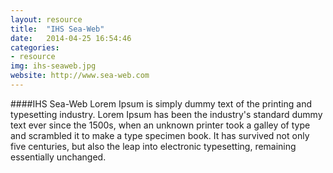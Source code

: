 ```yaml
---
layout: resource 
title:  "IHS Sea-Web"
date:   2014-04-25 16:54:46
categories:
- resource 
img: ihs-seaweb.jpg
website: http://www.sea-web.com 
---
```

####IHS Sea-Web 
Lorem Ipsum is simply dummy text of the printing and typesetting industry. Lorem Ipsum has been the industry's standard dummy text ever since the 1500s, when an unknown printer took a galley of type and scrambled it to make a type specimen book. It has survived not only five centuries, but also the leap into electronic typesetting, remaining essentially unchanged.
